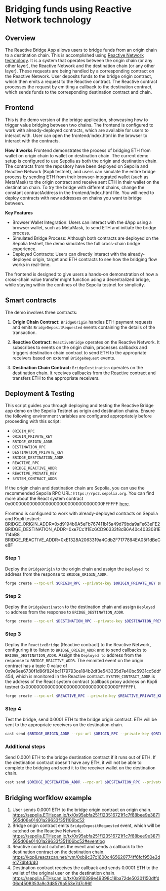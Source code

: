 # Bridging funds using Reactive Network technology 

## Overview

The Reactive Bridge App allows users to bridge funds from an origin chain to a destination chain. This is accomplished using [Reactive Network technology](https://reactive.network). It is a system that operates between the origin chain (or any other layer), the Reactive Network and the destination chain (or any other layer). These requests are being handled by a corresponding contract on the Reactive Network. User deposits funds to the bridge origin contract, which then emits a request to the Reactive contract. The Reactive contract processes the request by emitting a callback to the destination contract, which sends funds to the corresponding destination contract and chain.

## Frontend
This is the demo version of the bridge application, showcasing how to trigger value bridging between two chains. The frontend is configured to work with already-deployed contracts, which are available for users to interact with. User can open the frontend/index.html in the browser to interact with the contracts.

**How it works**
Frontend demonstrates the process of bridging ETH from wallet on origin chain to wallet on destination chain. The current demo setup is configured to use Sepolia as both the origin and destination chain. The contracts from the repository have been deployed on Sepolia and Reactive Network (Kopli testnet), and users can simulate the entire bridge process by sending ETH from their browser-integrated wallet (such as MetaMask) to the origin contract and receive sent ETH in their wallet on the destination chain. To try the bridge with different chains, change the constant contractAddress in the frontend/index.html file. You will need to deploy contracts with new addresses on chains you want to bridge between.

**Key Features**
* Browser Wallet Integration: Users can interact with the dApp using a browser wallet, such as MetaMask, to send ETH and initiate the bridge process.
* Simulated Bridge Process: Although both contracts are deployed on the Sepolia testnet, the demo simulates the full cross-chain bridge experience.
* Deployed Contracts: Users can directly interact with the already-deployed origin, target and ETH contracts to see how the bridging flow works in real-time.

The frontend is designed to give users a hands-on demonstration of how a cross-chain value transfer might function using a decentralized bridge, while staying within the confines of the Sepolia testnet for simplicity.

## Smart contracts

The demo involves three contracts:

1. **Origin Chain Contract:** `BridgeOrigin` handles ETH payment requests and emits `BridgeDepositRequested` events containing the details of the transaction.

2. **Reactive Contract:** `ReactiveBridge` operates on the Reactive Network. It subscribes to events on the origin chain, processes callbacks and triggers destination chain contract to send ETH to the appropriate receivers based on external `BridgeRequest` events.

2. **Destination Chain Contract:** `BridgeDestination` operates on the destination chain. It receives callbacks from the Reactive contract and transfers ETH to the appropriate receivers.


## Deployment & Testing

This script guides you through deploying and testing the Reactive Bridge app demo on the Sepolia Testnet as origin and destination chains. Ensure the following environment variables are configured appropriately before proceeding with this script:

* `ORIGIN_RPC`
* `ORIGIN_PRIVATE_KEY`
* `BRIDGE_ORIGIN_ADDR`
* `DESTINATION_RPC`
* `DESTINATION_PRIVATE_KEY`
* `BRIDGE_DESTINATION_ADDR`
* `REACTIVE_RPC`
* `BRIDGE_REACTIVE_ADDR`
* `REACTIVE_PRIVATE_KEY`
* `SYSTEM_CONTRACT_ADDR`

If the origin chain and destination chain are Sepolia, you can use the recommended Sepolia RPC URL: `https://rpc2.sepolia.org`. You can find more about the React system contract  0x0000000000000000000000000000000000FFFFFF [here](https://dev.reactive.network/system-contract). 

Frontend is configured to work with already-deployed contracts on Sepolia and Kopli testnet:
BRIDGE_ORIGIN_ADDR=0xd9194b9A5eFb767411b15a49d79bda9aFe63eFE2
BRIDGE_DESTINATION_ADDR=0xe7Cc1f1Ec6CD96333f8cB6A40c4033081E114bB8
BRIDGE_REACTIVE_ADDR=0xE1328A2063319a4Cdb2F7177884EA05f1dBeCe8F

### Step 1
Deploy the `BridgeOrigin` to the origin chain and assign the `Deployed to` address from the response to `BRIDGE_ORIGIN_ADDR`. 

```bash
forge create --rpc-url $ORIGIN_RPC --private-key $ORIGIN_PRIVATE_KEY src/reactivebridge/BridgeOrigin.sol:BridgeOrigin
```

### Step 2
Deploy the `BridgeDestinaton` to the destination chain and assign `Deployed to` address from the response to `BRIDGE_DESTINATION_ADDR`.

```bash
forge create --rpc-url $DESTINATION_RPC --private-key $DESTINATION_PRIVATE_KEY src/reactivebridge/BridgeDestination.sol:BridgeDestination --value 0.02ETH
```

### Step 3

Deploy the `ReactiveBridge` (Reactive contract) to the Reactive Network, configuring it to listen to `BRIDGE_ORIGIN_ADDR` and to send callbacks to `BRIDGE_DESTINATION_ADDR`. Assign the `Deployed to` address from the response to `BRIDGE_REACTIVE_ADDR`. The emmited event on the origin contract has a topic 0 value of 0x9e6ee6730f1d96f824bc1179793ce184b2df3e543335d7e40bc5931cc5ddf454, which is monitored in the Reactive contract. `SYSTEM_CONTRACT_ADDR` is the address of the React system contract (callback proxy address on Kopli testnet 0x0000000000000000000000000000000000FFFFFF).

```bash
forge create --rpc-url $REACTIVE_RPC --private-key $REACTIVE_PRIVATE_KEY src/reactivebridge/ReactiveBridge.sol:ReactiveBridge --constructor-args $SYSTEM_CONTRACT_ADDR $BRIDGE_ORIGIN_ADDR 0x9e6ee6730f1d96f824bc1179793ce184b2df3e543335d7e40bc5931cc5ddf454 $BRIDGE_DESTINATION_ADDR
```

### Step 4

Test the bridge, send 0.0001 ETH to the bridge origin contract. ETH will be sent to the appropriate receivers on the destination chain.

```bash
cast send $BRIDGE_ORIGIN_ADDR --rpc-url $ORIGIN_RPC --private-key $ORIGIN_PRIVATE_KEY --value 0.0001ETH
```

### Additional steps

Send 0.0001 ETH to the bridge destination contract if it runs out of ETH. If the destination contract doesn't have any ETH, it will not be able to complete the bridging and send it to the receiver wallet on the destination chain.

```bash
cast send $BRIDGE_DESTINATION_ADDR --rpc-url $DESTINATION_RPC --private-key $DESTINATION_PRIVATE_KEY --value 0.0001ETH
```


## Bridging worfklow example

1. User sends 0.0001 ETH to the bridge origin contract on origin chain.
https://sepolia.ETHscan.io/tx/0x95abfa251f123516721f1c7f88bee9e3871565d06e01401a29633f351106bc52
2. Bridge origin contract emits `BridgeDepositRequested` event, which will be catched on the Reactive Network.
https://sepolia.ETHscan.io/tx/0x95abfa251f123516721f1c7f88bee9e3871565d06e01401a29633f351106bc52#eventlog
3. Reactive contract catches the event and sends a callback to the destination contract on the destination chain.
https://kopli.reactscan.net/rvm/0xb8c37c1600c465620774ff6fcf950e3de1774bfd/40
4. Destination contract receives the callback and sends 0.0001 ETH to the wallet of the original user on the destination chain.
https://sepolia.ETHscan.io/tx/0x910399e49398c18ba72de50301150dffd06d4508353a9c3d8579a553e7d7c96f
